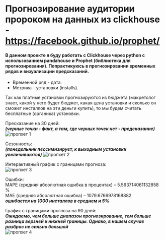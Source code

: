 # Прогнозирование аудитории пророком на данных из clickhouse - https://facebook.github.io/prophet/
#### В данном проекте я буду работать с Clickhouse через python с использованием pandahouse и Prophet (библиотека для прогнозирования). Попрактикуюсь в прогнозировании временных рядов и визуализации предсказаний.

* Временной ряд - дата.
* Метрика - установки (installs).

Так как платные установки прогнозируются из бюджета (макретолог знает, какой у него будет бюджет, какая цена установки и сколько он сможет инсталлов на эти деньги купить), то мы будем считать бесплатные (органика) установки.

Пресказание на 30 дней:  
***(черные точки - факт, а там, где черных точек нет - предсказание)***  
![пропхет 1](https://github.com/belladzhu/sql-python/assets/101130608/22d91468-d61c-4780-ab7d-351a69320822)

Сезонность:  
***(понедельник пессимизирует, к выходным установки увеличиваются)*** 
![пропхет 2](https://github.com/belladzhu/sql-python/assets/101130608/345a5ac6-6d75-43b9-a02c-975b45ac8db6)

Интерактивный график с границами прогноза: \
![пропхет 3](https://github.com/belladzhu/sql-python/assets/101130608/7574a710-4d70-45f2-af63-98323fc1b18c)

Ошибки: \
MAPE (средняя абсолютная ошибка в процентах) –  5.563714061132858 % \
MAE (средняя абсолютная ошибка) –  1079.6766978168882 \
***ошибается на 1000 инсталлов в среднем и 5%*** 

График с границами прогноза на 90 дней: \
***Ожидаемо, чем больше диапазон прогнозирование, тем больше разница верзней и нижней границы. Однако, в нашем случае разброс не сильно большой***\
![пропхет 4](https://github.com/belladzhu/sql-python/assets/101130608/fb729138-56dc-43df-b50b-7dc270435dff)




